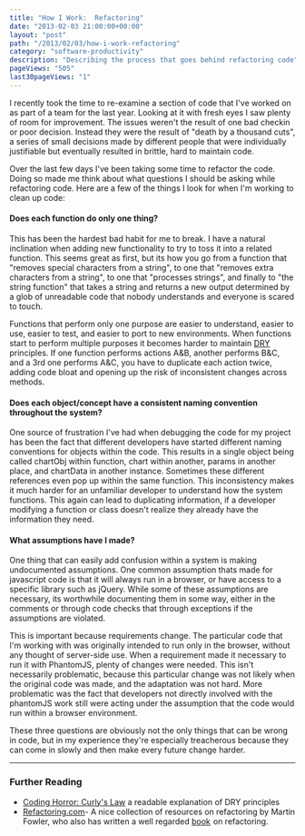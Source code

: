 ```yaml
---
title: "How I Work:  Refactoring"
date: "2013-02-03 21:00:00+00:00"
layout: "post"
path: "/2013/02/03/how-i-work-refactoring"
category: "software-productivity"
description: "Describing the process that goes behind refactoring code"
pageViews: "505"
last30pageViews: "1"
---
```


I recently took the time to re-examine a section of code that I've worked on as part of a team for the last year.  Looking at it with fresh eyes I saw plenty of room for improvement.  The issues weren't the result of one bad checkin or poor decision.  Instead they were the result of "death by a thousand cuts", a series of small decisions made by different people that were individually justifiable but eventually resulted in brittle, hard to maintain code.

Over the last few days I've been taking some time to refactor the code.  Doing so made me think about what questions I should be asking while refactoring code.  Here are a few of the things I look for when I'm working to clean up code:

#### Does each function do only one thing?

This has been the hardest bad habit for me to break.  I have a natural inclination when adding new functionality to try to toss it into a related function.  This seems great as first, but its how you go from a function that "removes special characters from a string", to one that "removes extra characters from a string", to one that "processes strings", and finally to "the string function" that takes a string and returns a new output determined by a glob of unreadable code that nobody understands and everyone is scared to touch.

Functions that perform only one purpose are easier to understand, easier to use, easier to test, and easier to port to new environments.  When functions start to perform multiple purposes it becomes harder to maintain [DRY][dry] principles.  If one function performs actions A&B, another performs B&C, and a 3rd one performs A&C, you have to duplicate each action twice, adding code bloat and opening up the risk of inconsistent changes across methods.

#### Does each object/concept have a consistent naming convention throughout the system?

One source of frustration I've had when debugging the code for my project has been the fact that different developers have started different naming conventions for objects within the code.  This results in a single object being called chartObj within function, chart within another, params in another place, and chartData in another instance.  Sometimes these different references even pop up within the same function.  This inconsistency makes it much harder for an unfamiliar developer to understand how the system functions.  This again can lead to duplicating information, if a developer modifying a function or class doesn't realize they already have the information they need.

#### What assumptions have I made?

One thing that can easily add confusion within a system is making undocumented assumptions.  One common assumption thats made for javascript code is that it will always run in a browser, or have access to a specific library such as jQuery.  While some of these assumptions are necessary, its worthwhile documenting them in some way, either in the comments or through code checks that through exceptions if the assumptions are violated.

This is important because requirements change.  The particular code that I'm working with was originally intended to run only in the browser, without any thought of server-side use.  When a requirement made it necessary to run it with PhantomJS, plenty of changes were needed.  This isn't necessarily problematic, because this particular change was not likely when the original code was made, and the adaptation was not hard.  More problematic was the fact that developers not directly involved with the phantomJS work still were acting under the assumption that the code would run within a browser environment.


These three questions are obviously not the only things that can be wrong in code, but in my experience they're especially treacherous because they can come in slowly and then make every future change harder.

---

### Further Reading

- [Coding Horror: Curly's Law][curly] a readable explanation of DRY principles
- [Refactoring.com][refactoringcom]- A nice collection of resources on refactoring by Martin Fowler, who also has written a well regarded <a href="http://www.amazon.com/gp/product/0201485672/ref=as_li_tl?ie=UTF8&camp=1789&creative=390957&creativeASIN=0201485672&linkCode=as2&tag=productjavasc-20">book</a><img src="http://ir-na.amazon-adsystem.com/e/ir?t=productjavasc-20&l=as2&o=1&a=0201485672" width="1" height="1" border="0" alt="" style="border:none !important; margin:0px !important;" />
 on refactoring.


[dry]: http://en.wikipedia.org/wiki/Don't_repeat_yourself
[curly]: http://www.codinghorror.com/blog/2007/03/curlys-law-do-one-thing.html
[refactoringcom]: http://refactoring.com/
[refactoringbook]: http://www.amazon.com/Refactoring-Improving-Design-Existing-Code/dp/0201485672/ref=sr_1_1?ie=UTF8&qid=1359930251&sr=8-1&keywords=martin+fowler+refactoring

